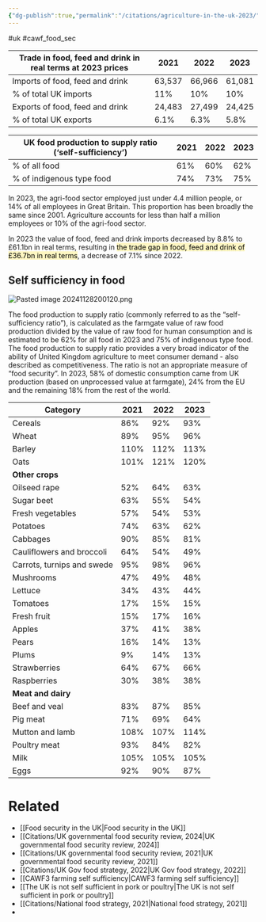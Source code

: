 ```yaml
---
{"dg-publish":true,"permalink":"/citations/agriculture-in-the-uk-2023/","created":"2025-10-23T17:42:46.258+01:00","updated":"2025-10-23T18:06:08.928+01:00"}
---
```


#uk #cawf_food_sec 

| Trade in food, feed and drink in real terms at 2023 prices  | 2021    | 2022    | 2023   |
|-------------------------------------------------------------|---------|---------|--------|
| Imports of food, feed and drink                             | 63,537  | 66,966  | 61,081 |
| % of total UK imports                                       | 11%     | 10%     | 10%    |
| Exports of food, feed and drink                             | 24,483  | 27,499  | 24,425 |
| % of total UK exports                                       | 6.1%    | 6.3%    | 5.8%   |

| UK food production to supply ratio (‘self-sufficiency’)  | 2021  | 2022  | 2023 |
|----------------------------------------------------------|-------|-------|------|
| % of all food                                            | 61%   | 60%   | 62%  |
| % of indigenous type food                                | 74%   | 73%   | 75%  |

In 2023, the agri-food sector employed just under 4.4 million people, or 14% of all employees in Great Britain. This proportion has been broadly the same since 2001. Agriculture accounts for less than half a million employees or 10% of the agri-food sector.

In 2023 the value of food, feed and drink imports decreased by 8.8% to £61.1bn in real terms, resulting in <mark style="background: #FFF3A3A6;">the trade gap in food, feed and drink of £36.7bn in real terms</mark>, a decrease of 7.1% since 2022.

## Self sufficiency in food

![Pasted image 20241128200120.png](/img/user/Pasted%20image%2020241128200120.png)

The food production to supply ratio (commonly referred to as the “self-sufficiency ratio”), is calculated as the farmgate value of raw food production divided by the value of raw food for human consumption and is estimated to be 62% for all food in 2023 and 75% of indigenous type food. The food production to supply ratio provides a very broad indicator of the ability of United Kingdom agriculture to meet consumer demand - also described as competitiveness. The ratio is not an appropriate measure of “food security”. In 2023, 58% of domestic consumption came from UK production (based on unprocessed value at farmgate), 24% from the EU and the remaining 18% from the rest of the world.

| Category                   | 2021 | 2022 | 2023 |
| -------------------------- | ---- | ---- | ---- |
| Cereals                    | 86%  | 92%  | 93%  |
| Wheat                      | 89%  | 95%  | 96%  |
| Barley                     | 110% | 112% | 113% |
| Oats                       | 101% | 121% | 120% |
| **Other crops**            |      |      |      |
| Oilseed rape               | 52%  | 64%  | 63%  |
| Sugar beet                 | 63%  | 55%  | 54%  |
| Fresh vegetables           | 57%  | 54%  | 53%  |
| Potatoes                   | 74%  | 63%  | 62%  |
| Cabbages                   | 90%  | 85%  | 81%  |
| Cauliflowers and broccoli  | 64%  | 54%  | 49%  |
| Carrots, turnips and swede | 95%  | 98%  | 96%  |
| Mushrooms                  | 47%  | 49%  | 48%  |
| Lettuce                    | 34%  | 43%  | 44%  |
| Tomatoes                   | 17%  | 15%  | 15%  |
| Fresh fruit                | 15%  | 17%  | 16%  |
| Apples                     | 37%  | 41%  | 38%  |
| Pears                      | 16%  | 14%  | 13%  |
| Plums                      | 9%   | 14%  | 13%  |
| Strawberries               | 64%  | 67%  | 66%  |
| Raspberries                | 30%  | 38%  | 38%  |
| **Meat and dairy**         |      |      |      |
| Beef and veal              | 83%  | 87%  | 85%  |
| Pig meat                   | 71%  | 69%  | 64%  |
| Mutton and lamb            | 108% | 107% | 114% |
| Poultry meat               | 93%  | 84%  | 82%  |
| Milk                       | 105% | 105% | 105% |
| Eggs                       | 92%  | 90%  | 87%  |
# Related
- [[Food security in the UK\|Food security in the UK]]
- [[Citations/UK governmental food security review, 2024\|UK governmental food security review, 2024]]
- [[Citations/UK governmental food security review, 2021\|UK governmental food security review, 2021]]
- [[Citations/UK Gov food strategy, 2022\|UK Gov food strategy, 2022]]
- [[CAWF3 farming self sufficiency\|CAWF3 farming self sufficiency]]
- [[The UK is not self sufficient in pork or poultry\|The UK is not self sufficient in pork or poultry]]
- [[Citations/National food strategy, 2021\|National food strategy, 2021]]
- 